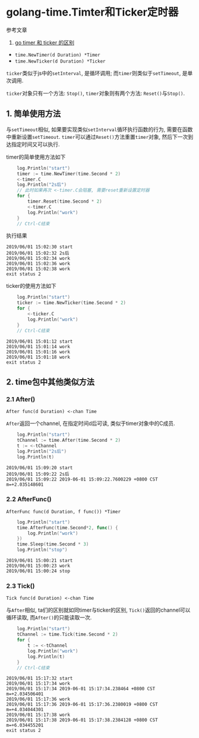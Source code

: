 # golang-time.Timter和Ticker定时器

参考文章

1. [go timer 和 ticker 的区别 ](https://learnku.com/articles/23578/the-difference-between-go-timer-and-ticker)

- `time.NewTimer(d Duration) *Timer`
- `time.NewTicker(d Duration) *Ticker`

`ticker`类似于js中的`setInterval`, 是循环调用; 而`timer`则类似于`setTimeout`, 是单次调用.

`ticker`对象只有一个方法: `Stop()`, `timer`对象则有两个方法: `Reset()`与`Stop()`.

## 1. 简单使用方法

与`setTimeout`相似, 如果要实现类似`setInterval`循环执行函数的行为, 需要在函数中重新设置`setTimeout`. `timer`可以通过`Reset()`方法重置`timer`对象, 然后下一次到达指定时间又可以执行.

timer的简单使用方法如下

```go
	log.Println("start")
	timer := time.NewTimer(time.Second * 2)
	<-timer.C
	log.Println("2s后")
	// 此时如果再次 <-timer.C会阻塞, 需要reset重新设置定时器
	for {
		timer.Reset(time.Second * 2)
		<-timer.C
		log.Println("work")
	}
	// Ctrl-C结束
```

执行结果

```
2019/06/01 15:02:30 start
2019/06/01 15:02:32 2s后
2019/06/01 15:02:34 work
2019/06/01 15:02:36 work
2019/06/01 15:02:38 work
exit status 2
```

ticker的使用方法如下

```go
	log.Println("start")
	ticker := time.NewTicker(time.Second * 2)
	for {
		<-ticker.C
		log.Println("work")
	}
	// Ctrl-C结束
```

```
2019/06/01 15:01:12 start
2019/06/01 15:01:14 work
2019/06/01 15:01:16 work
2019/06/01 15:01:18 work
exit status 2
```

## 2. time包中其他类似方法

### 2.1 After()

`After func(d Duration) <-chan Time`

`After`返回一个channel, 在指定时间d后可读, 类似于timer对象中的C成员.

```go
	log.Println("start")
	tChannel := time.After(time.Second * 2)
	t := <-tChannel
    log.Println("2s后")
	log.Println(t)
```

```
2019/06/01 15:09:20 start
2019/06/01 15:09:22 2s后
2019/06/01 15:09:22 2019-06-01 15:09:22.7600229 +0800 CST m=+2.035148601
```

### 2.2 AfterFunc()

`AfterFunc func(d Duration, f func()) *Timer`

```go
	log.Println("start")
	time.AfterFunc(time.Second*2, func() {
		log.Println("work")
	})
	time.Sleep(time.Second * 3)
	log.Println("stop")
```

```
2019/06/01 15:00:21 start
2019/06/01 15:00:23 work
2019/06/01 15:00:24 stop
```

### 2.3 Tick()

`Tick func(d Duration) <-chan Time`

与`After`相似, ta们的区别就如同timer与ticker的区别, `Tick()`返回的channel可以循环读取, 而`After()`的只能读取一次.

```go
	log.Println("start")
	tChannel := time.Tick(time.Second * 2)
	for {
		t := <-tChannel
		log.Println("work")
		log.Println(t)
	}
	// Ctrl-C结束
```

```
2019/06/01 15:17:32 start
2019/06/01 15:17:34 work
2019/06/01 15:17:34 2019-06-01 15:17:34.238464 +0800 CST m=+2.034506401
2019/06/01 15:17:36 work
2019/06/01 15:17:36 2019-06-01 15:17:36.2380019 +0800 CST m=+4.034044301
2019/06/01 15:17:38 work
2019/06/01 15:17:38 2019-06-01 15:17:38.2384128 +0800 CST m=+6.034455201
exit status 2
```